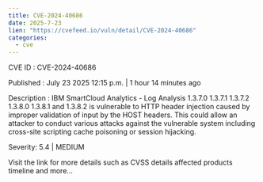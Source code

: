 ```yaml
---
title: CVE-2024-40686
date: 2025-7-23
lien: "https://cvefeed.io/vuln/detail/CVE-2024-40686"
categories:
  - cve
---
```


CVE ID : CVE-2024-40686

Published :  July 23
2025
12:15 p.m. | 1 hour
14 minutes ago

Description : IBM SmartCloud Analytics - Log Analysis 1.3.7.0
1.3.7.1
1.3.7.2
1.3.8.0
1.3.8.1
and 1.3.8.2 is vulnerable to HTTP header injection
caused by improper validation of input by the HOST headers. This could allow an attacker to conduct various attacks against the vulnerable system
including cross-site scripting
cache poisoning or session hijacking.

Severity: 5.4 | MEDIUM

Visit the link for more details
such as CVSS details
affected products
timeline
and more...
